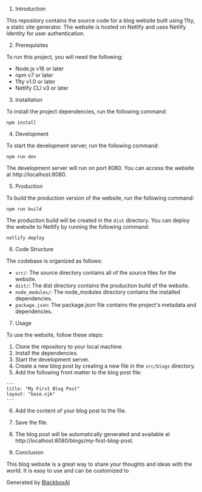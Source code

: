  1. Introduction

This repository contains the source code for a blog website built using 11ty, a static site generator. The website is hosted on Netlify and uses Netlify Identity for user authentication.

2. Prerequisites

To run this project, you will need the following:

* Node.js v16 or later
* npm v7 or later
* 11ty v1.0 or later
* Netlify CLI v3 or later

3. Installation

To install the project dependencies, run the following command:

```
npm install
```

4. Development

To start the development server, run the following command:

```
npm run dev
```

The development server will run on port 8080. You can access the website at http://localhost:8080.

5. Production

To build the production version of the website, run the following command:

```
npm run build
```

The production build will be created in the `dist` directory. You can deploy the website to Netlify by running the following command:

```
netlify deploy
```

6. Code Structure

The codebase is organized as follows:

* `src/`: The source directory contains all of the source files for the website.
* `dist/`: The dist directory contains the production build of the website.
* `node_modules/`: The node_modules directory contains the installed dependencies.
* `package.json`: The package.json file contains the project's metadata and dependencies.

7. Usage

To use the website, follow these steps:

1. Clone the repository to your local machine.
2. Install the dependencies.
3. Start the development server.
4. Create a new blog post by creating a new file in the `src/blogs` directory.
5. Add the following front matter to the blog post file:

```
---
title: "My First Blog Post"
layout: "base.njk"
---
```

6. Add the content of your blog post to the file.
7. Save the file.
8. The blog post will be automatically generated and available at http://localhost:8080/blogs/my-first-blog-post.

8. Conclusion

This blog website is a great way to share your thoughts and ideas with the world. It is easy to use and can be customized to

Generated by [BlackboxAI](https://www.useblackbox.ai)